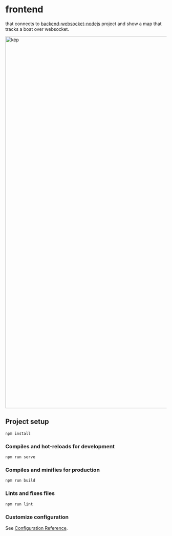 # frontend
that connects to [backend-websocket-nodejs](https://github.com/bycym/backend-websocket-nodejs) project and show a map that tracks a boat over websocket.

<img width="1159" alt="kép" src="https://github.com/bycym/frontend-vue-websocket-openlayers/assets/6736080/8f24919a-1414-4d1a-a90f-2177756b4a1e">


## Project setup
```
npm install
```

### Compiles and hot-reloads for development
```
npm run serve
```

### Compiles and minifies for production
```
npm run build
```

### Lints and fixes files
```
npm run lint
```

### Customize configuration
See [Configuration Reference](https://cli.vuejs.org/config/).

